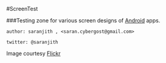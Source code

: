 #ScreenTest

###Testing zone for various screen designs of [Android](http://www.android.com) apps.
````	
author: saranjith , <saran.cybergost@gmail.com>

twitter: @saranjith

````

Image courtesy [Flickr](http://www.flickr.com/photos/michaelswiet/5598727295/sizes/l/in/photostream/)